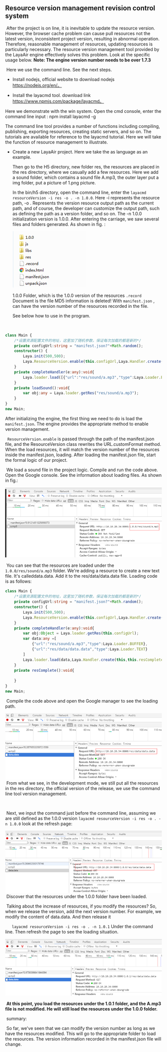 ## Resource version management revision control system

​	After the project is on line, it is inevitable to update the resource version. However, the browser cache problem can cause pull resources not the latest version, inconsistent project version, resulting in abnormal operation. Therefore, reasonable management of resources, updating resources is particularly necessary. The resource version management tool provided by the LayaAir engine effectively solves this problem. Look at the specific usage below. **Note: The engine version number needs to be over 1.7.3**

​	Here we use the command line. See the next steps.

- Install nodejs, official website to download nodejs https://nodejs.org/en/。

- Install the layacmd tool. download link https://www.npmjs.com/package/layacmd。

 Here we demonstrate with the win system. Open the cmd console, enter the command line input : npm install layacmd -g

  The command line tool provides a number of functions including compiling, publishing, exporting resources, creating static servers, and so on. The tutorials are available for reference to the layacmd tutorial. Here we will take the function of resource management to illustrate.

- Create a new LayaAir project. Here we take the as language as an example.

  Then go to the H5 directory, new folder res, the resources are placed in the res directory, where we casually add a few resources. Here we add a sound folder, which contains a sound file A.mp3, the outer layer put a img folder, put a picture of 1.png picture.

  In the bin/h5 directory, open the command line, enter the `layacmd resourceVersion -i res -o . -n 1.0.0`. Here -i represents the resource path, -o . Represents the version resource output path as the current path, and of course, the developer can customize the output path, such as defining the path as a version folder, and so on. The -n 1.0.0 initialization version is 1.0.0. After entering the carriage, we saw several files and folders generated. As shown in fig. :

  ![1](img/1.png)

  1.0.0 Folder, which is the 1.0.0 version of the resources `.record` Document is the file MD5 information is deleted! With `manifest.json` , can have the version number of the resources recorded in the file.

  See below how to use in the program.

  ​


```typescript
class Main {
    /*设置资源配置文件的地址，这里加了随机参数，保证每次加载的都是新的*/
    private configUrl:string = "manifest.json?"+Math.random();
    constructor() {
        Laya.init(500,500);
        Laya.ResourceVersion.enable(this.configUrl,Laya.Handler.create(this,this.completeHandler));
    }
    private completeHandler(e:any):void{
        Laya.loader.load([{"url":"res/sound/a.mp3","type":Laya.Loader.BUFFER}],Laya.Handler.create(this,this.loadSound));
    }
    private loadSound():void{
        var obj:any = Laya.loader.getRes("res/sound/a.mp3");
    }
}
new Main;
```

  After initializing the engine, the first thing we need to do is load the `manifest.json`. The engine provides the appropriate method to enable version management.

` ResourceVersion.enable` is passed through the path of the manifest.json file, and the ResourceVersion class rewrites the URL.customFormat method. When the load resources, it will match the version number of the resources inside the manifest.json, loading. After loading the manifest.json file, start the formal logic of our project.

​	We load a sound file in the project logic. Compile and run the code above. Open the Google console. See the information about loading files. As shown in fig.:

![2](img/2.png)

​		You can see that the resources are loaded under the `1.0.0/res/sound/a.mp3` folder. We're adding a resource to create a new text file. It's calleddata.data. Add it to the res/data/data.data file. Loading code is as follows:

```typescript
class Main {
    /*设置资源配置文件的地址，这里加了随机参数，保证每次加载的都是新的*/
    private configUrl:string = "manifest.json?"+Math.random();
    constructor() {
        Laya.init(500,500);
        Laya.ResourceVersion.enable(this.configUrl,Laya.Handler.create(this,this.completeHandler));
    }
    private completeHandler(e:any):void{
        var obj:Object = Laya.loader.getRes(this.configUrl);
        var data:any =[
            {"url":"res/sound/a.mp3","type":Laya.Loader.BUFFER},
            {"url":"res/data/data.data","type":Laya.Loader.TEXT}
        ]
        Laya.loader.load(data,Laya.Handler.create(this,this.resComplete));
    }
    private resComplete():void{
        
    }
}
new Main;
```



​	Compile the code above and open the Google manager to see the loading path.

![3](img/3.png)
​	From what we see, in the development mode, we still put all the resources in the res directory, the official version of the release, we use the command line tool version management.

​	

​	Next, we input the command just before the command line, assuming we are still defined as the 1.0.0 version `layacmd resourceVersion -i res -o . -n 1.0.0` look at the refresh page:

![4](img/4.png)
​	Discover that the resources under the 1.0.0 folder have been loaded.

​	Talking about the increase of resources, if you modify the resources? So, when we release the version, add the next version number. For example, we modify the content of data.data. And then release it

`	layacmd resourceVersion -i res -o . -n 1.0.1` Under the command line. Then refresh the page to see the loading situation.

![5](img/5.png)

​	**At this point, you load the resources under the 1.0.1 folder, and the A.mp3 file is not modified. He will still load the resources under the 1.0.0 folder.**

​	summary:

​	So far, we've seen that we can modify the version number as long as we have the resources modified. This will go to the appropriate folder to load the resources. The version information recorded in the manifest.json file will change.
